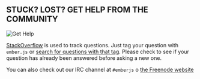 ## STUCK? LOST? GET HELP FROM THE COMMUNITY

![Get Help](/images/community/sos.png)

[StackOverflow](http://stackoverflow.com) is used to track questions. Just tag your question with `ember.js` or [search for questions with that tag](http://stackoverflow.com/questions/tagged/ember.js). Please check to see if your question has already been answered before asking a new one.

You can also check out our IRC channel at `#emberjs` o [the Freenode website](http://www.freenode.net)